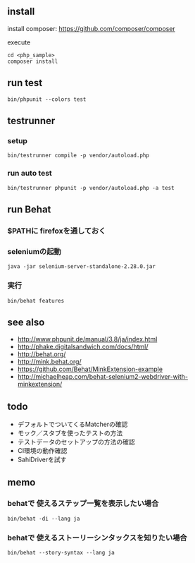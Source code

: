 
## install

install composer: https://github.com/composer/composer

execute

    cd <php_sample>
    composer install

## run test
    bin/phpunit --colors test

## testrunner
### setup
    bin/testrunner compile -p vendor/autoload.php

### run auto test
    bin/testrunner phpunit -p vendor/autoload.php -a test

## run Behat
### $PATHに firefoxを通しておく
### seleniumの起動

    java -jar selenium-server-standalone-2.28.0.jar

### 実行

    bin/behat features

## see also
- http://www.phpunit.de/manual/3.8/ja/index.html
- http://phake.digitalsandwich.com/docs/html/
- http://behat.org/
- http://mink.behat.org/
- https://github.com/Behat/MinkExtension-example
- http://michaelheap.com/behat-selenium2-webdriver-with-minkextension/

## todo
- デフォルトでついてくるMatcherの確認
- モック／スタブを使ったテストの方法
- テストデータのセットアップの方法の確認
- CI環境の動作確認
- SahiDriverを試す

## memo

### behatで 使えるステップ一覧を表示したい場合

    bin/behat -di --lang ja

### behatで 使えるストーリーシンタックスを知りたい場合

    bin/behat --story-syntax --lang ja
